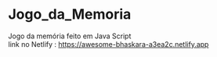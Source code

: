 # Jogo_da_Memoria
Jogo da memória feito em Java Script </br>
link no Netlify : https://awesome-bhaskara-a3ea2c.netlify.app
